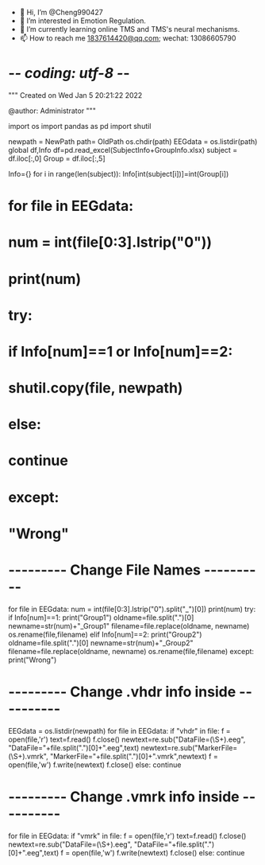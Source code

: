 - 👋 Hi, I’m @Cheng990427
- 👀 I’m interested in Emotion Regulation.
- 🌱 I’m currently learning online TMS and TMS's neural mechanisms.
- 📫 How to reach me 1837614420@qq.com; wechat: 13086605790

<!---
Cheng990427/Cheng990427 is a ✨ special ✨ repository because its `README.md` (this file) appears on your GitHub profile.
You can click the Preview link to take a look at your changes.
--->
# -*- coding: utf-8 -*-
"""
Created on Wed Jan  5 20:21:22 2022

@author: Administrator
"""

import os
import pandas as pd
import shutil

newpath = NewPath
path= OldPath
os.chdir(path)
EEGdata = os.listdir(path)
global df,Info
df=pd.read_excel(SubjectInfo+GroupInfo.xlsx)
subject = df.iloc[:,0]
Group = df.iloc[:,5]

Info={}
for i in range(len(subject)):
    Info[int(subject[i])]=int(Group[i])
    
# for file in EEGdata:
#     num = int(file[0:3].lstrip("0"))
#     print(num)
#     try:
#         if Info[num]==1 or Info[num]==2:
#             shutil.copy(file, newpath)
#         else:
#             continue
#     except:
#         "Wrong"

# --------- Change File Names ---------- #
for file in EEGdata:
    num = int(file[0:3].lstrip("0").split("_")[0])
    print(num)
    try:
        if Info[num]==1:
            print("Group1")
            oldname=file.split(".")[0]
            newname=str(num)+"_Group1"
            filename=file.replace(oldname, newname)
            os.rename(file,filename)
        elif Info[num]==2:
            print("Group2")
            oldname=file.split(".")[0]
            newname=str(num)+"_Group2"
            filename=file.replace(oldname, newname)
            os.rename(file,filename)
    except:
        print("Wrong")
 
 # --------- Change .vhdr info inside ---------- #      
EEGdata = os.listdir(newpath)
for file in EEGdata:
    if "vhdr" in file:
        f = open(file,'r')
        text=f.read()
        f.close()
        newtext=re.sub("DataFile=(\S+).eeg", "DataFile="+file.split(".")[0]+".eeg",text)
        newtext=re.sub("MarkerFile=(\S+).vmrk", "MarkerFile="+file.split(".")[0]+".vmrk",newtext)
        f = open(file,'w')
        f.write(newtext)
        f.close()
    else:
        continue
 # --------- Change .vmrk info inside ---------- #     
 for file in EEGdata:
    if "vmrk" in file:
        f = open(file,'r')
        text=f.read()
        f.close()
        newtext=re.sub("DataFile=(\S+).eeg", "DataFile="+file.split(".")[0]+".eeg",text)
        f = open(file,'w')
        f.write(newtext)
        f.close()
    else:
        continue
